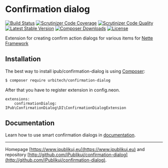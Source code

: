 # Confirmation dialog

[![Build Status](https://img.shields.io/travis/ipublikuj-ui/confirmation-dialog.svg?style=flat-square)](https://travis-ci.org/ipublikuj-ui/confirmation-dialog)
[![Scrutinizer Code Coverage](https://img.shields.io/scrutinizer/coverage/g/ipublikuj-ui/confirmation-dialog.svg?style=flat-square)](https://scrutinizer-ci.com/g/ipublikuj-ui/confirmation-dialog/?branch=master)
[![Scrutinizer Code Quality](https://img.shields.io/scrutinizer/g/ipublikuj-ui/confirmation-dialog.svg?style=flat-square)](https://scrutinizer-ci.com/g/ipublikuj-ui/confirmation-dialog/?branch=master)
[![Latest Stable Version](https://img.shields.io/packagist/v/ipub/confirmation-dialog.svg?style=flat-square)](https://packagist.org/packages/ipub/confirmation-dialog)
[![Composer Downloads](https://img.shields.io/packagist/dt/ipub/confirmation-dialog.svg?style=flat-square)](https://packagist.org/packages/ipub/confirmation-dialog)
[![License](https://img.shields.io/packagist/l/ipub/confirmation-dialog.svg?style=flat-square)](https://packagist.org/packages/ipub/confirmation-dialog)

Extension for creating confirm action dialogs for various items for [Nette Framework](http://nette.org/)

## Installation

The best way to install ipub/confirmation-dialog is using [Composer](http://getcomposer.org/):

```sh
$ composer require urbitech/confirmation-dialog
```

After that you have to register extension in config.neon.

```neon
extensions:
	confirmationDialog: IPub\ConfirmationDialog\DI\ConfirmationDialogExtension
```

## Documentation

Learn how to use smart confirmation dialogs in [documentation](https://github.com/iPublikuj/confirmation-dialog/blob/master/docs/en/index.md).

---

Homepage [https://www.ipublikuj.eu](https://www.ipublikuj.eu) and repository [http://github.com/iPublikuj/confirmation-dialog](http://github.com/iPublikuj/confirmation-dialog).
